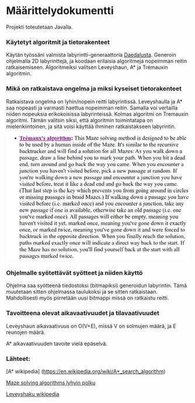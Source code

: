 

<h1> Määrittelydokumentti </h1>

Projekti toteutetaan Javalla.

<h3> Käytetyt algoritmit ja tietorakenteet </h3>

Käytän työssäni valmista labyrintti-generaattoria [Daedalusta](https://www.astrolog.org/labyrnth/daedalus.htm). Generoin ohjelmalla 2D labyrinttejä, ja koodaan erilaisia algoritmeja nopeimman reitin ratkaisemiseen. Algoritmeiksi valitsen Leveyshaun, A* ja Trémauxin algoritmin.

<h3> Mikä on ratkaistava ongelma ja miksi kyseiset tietorakenteet </h3>

Ratkaistava ongelma on lyhin/nopein reitti labyrintissä. Leveyshaulla ja A* saa nopeasti ja varmasti haettua nopeimman reitin. Samalla voi vertailla niiden nopeuksia erikokoisissa labyrinteissä. Kolmas algoritmi on Tremauxin algoritmi. Tämän valitsin siksi, että algoritmin toimintatapa on mielenkiintoinen, ja sitä voisi käyttää ihminen ratkaistakseen labyrintin.

![Tremaux](./Kuvat/TremauxDescription.png)

<h3> Ohjelmalle syötettävät syötteet ja niiden käyttö </h3>

Ohjelma saa syötteenä tiedostoksi (bitmapiksi) generoidun labyrintin. Tämä muutetaan sitten ohjelmassa taulukoksi ja se sitten ratkaistaan. Mahdollisesti myös piirretään uusi bitmappi missä on ratkaistu reitti.

<h3> Tavoitteena olevat aikavaativuudet ja tilavaativuudet </h3>

Leveyshaun aikavaativuus on O(V+E), missä V on solmujen määrä, ja E reunojen määrä.

A* aikavaativuuden tavoite vielä epäselvä.

<h3> Lähteet: </h3>

[A* wikipedia] (https://en.wikipedia.org/wiki/A*_search_algorithm)

[Maze solving algorithms lyhyin polku](https://en.wikipedia.org/wiki/Maze_solving_algorithm#Shortest_path_algorithm)

[Leveyshaku wikipedia](https://en.wikipedia.org/wiki/Breadth-first_search)
